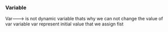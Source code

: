  ### Variable  ###
 Var---> is not dynamic variable thats why we can not change the value of var variable 
 var represent initial value that we assign fist 

